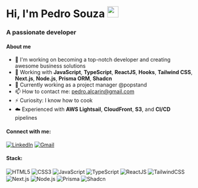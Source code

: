 # Hi, I'm Pedro Souza <img src="https://raw.githubusercontent.com/pedroffd/pedroffd/master/hi.gif" width="30px">
### A passionate developer

#### About me

- 🔭 I'm working on becoming a top-notch developer and creating awesome business solutions
- 🌱 Working with **JavaScript**, **TypeScript**, **ReactJS**, **Hooks**, **Tailwind CSS**, **Next.js**, **Node.js**, **Prisma ORM**, **Shadcn**
- 👯 Currently working as a project manager @popstand
- 📫 How to contact me: [pedro.alcarin@gmail.com](mailto:pedro.alcarin@gmail.com)
- ⚡ Curiosity: I know how to cook
- ☁️ Experienced with **AWS Lightsail**, **CloudFront**, **S3**, and **CI/CD** pipelines

#### Connect with me:
  
[![LinkedIn](https://img.shields.io/badge/LinkedIn-0077B5?style=for-the-badge&logo=linkedin&logoColor=white)](https://www.linkedin.com/in/pedro-henrique-souza/)
[![Gmail](https://img.shields.io/badge/GMAIL-c14438?style=for-the-badge&logo=Gmail&logoColor=white&link=mailto:pedro.alcarin@gmail.com)](mailto:pedro.alcarin@gmail.com)

#### Stack:
<div style="display: inline-block"> 
  <img align="center" alt="HTML5" src="https://img.shields.io/badge/HTML5-E34F26?style=for-the-badge&logo=html5&logoColor=white" />
  <img align="center" alt="CSS3" src="https://img.shields.io/badge/CSS3-1572B6?style=for-the-badge&logo=css3&logoColor=white" />
  <img align="center" alt="JavaScript" src="https://img.shields.io/badge/JavaScript-F7DF1E?style=for-the-badge&logo=javascript&logoColor=black" />
  <img align="center" alt="TypeScript" src="https://img.shields.io/badge/TypeScript-007ACC?style=for-the-badge&logo=typescript&logoColor=white" />
  <img align="center" alt="ReactJS" src="https://img.shields.io/badge/React-20232A?style=for-the-badge&logo=react&logoColor=61DAFB" />
  <img align="center" alt="TailwindCSS" src="https://img.shields.io/badge/Tailwind_CSS-38B2AC?style=for-the-badge&logo=tailwind-css&logoColor=white" />
  <img align="center" alt="Next.js" src="https://img.shields.io/badge/Next.js-000000?style=for-the-badge&logo=next.js&logoColor=white" />
  <img align="center" alt="Node.js" src="https://img.shields.io/badge/Node.js-339933?style=for-the-badge&logo=node.js&logoColor=white" />
  <img align="center" alt="Prisma" src="https://img.shields.io/badge/Prisma-2D3748?style=for-the-badge&logo=prisma&logoColor=white" />
  <img align="center" alt="Shadcn" src="https://img.shields.io/badge/Shadcn-000000?style=for-the-badge&logo=shadcn&logoColor=white" />
</div>

<br />
